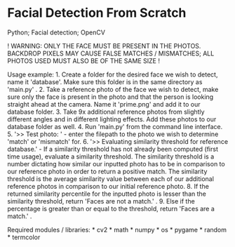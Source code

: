 # Facial Detection From Scratch
Python; Facial detection; OpenCV

! WARNING: ONLY THE FACE MUST BE PRESENT IN THE PHOTOS. BACKDROP PIXELS MAY CAUSE FALSE MATCHES / MISMATCHES; ALL PHOTOS USED MUST ALSO BE OF THE SAME SIZE !

Usage example:
	1. Create a folder for the desired face we wish to detect, name it 'database'. Make sure this folder is in the same directory as 'main.py' .
	2. Take a reference photo of the face we wish to detect, make sure only the face is present in the photo and that the person is looking straight ahead at the camera.
	Name it 'prime.png' and add it to our database folder.
	3. Take 9x additional reference photos from slightly different angles and in different lighting effects. Add these photos to our database folder as well.
	4. Run 'main.py' from the command line interface.
 	5. '>> Test photo: ' - enter the filepath to the photo we wish to determine 'match' or 'mismatch' for.
	6. '>> Evaluating similarity threshold for reference database.' - If a similarity threshold has not already been computed (first time usage), evaluate a similarity threshold.
	The similarity threshold is a number dictating how similar our inputted photo has to be in comparison to our reference photo in order to return a positive match.
	The similarity threshold is the average similarity value between each of our additional reference photos in comparison to our initial reference photo.
	8. If the returned similarity percentile for the inputted photo is lesser than the similarity threshold, return 'Faces are not a match.' .
	9. Else if the percentage is greater than or equal to the threshold, return 'Faces are a match.' .

Required modules / libraries:
	* cv2
	* math
	* numpy
	* os
	* pygame
	* random
	* termcolor
